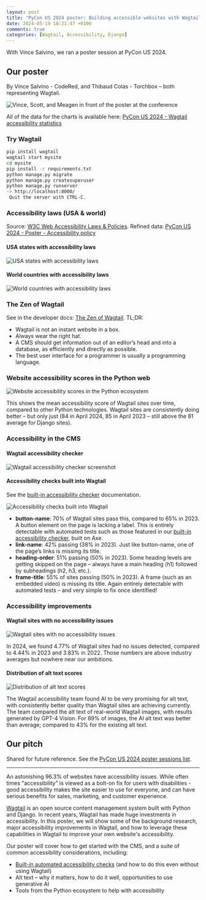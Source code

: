 ```yaml
---
layout: post
title: "PyCon US 2024 poster: Building accessible websites with Wagtail and Django"
date: 2024-05-19 18:21:47 +0100
comments: true
categories: [Wagtail, Accessibility, Django]
---
```


With Vince Salvino, we ran a poster session at PyCon US 2024.

<!-- more -->

## Our poster

By Vince Salvino - CodeRed, and Thibaud Colas - Torchbox – both representing Wagtail.

![Vince, Scott, and Meagen in front of the poster at the conference](/images/blog/pycon-us-2024-poster-accessible-websites/vince_scott_meagen_in_front_of_the_poster.webp)

All of the data for the charts is available here: [PyCon US 2024 - Wagtail accessibility statistics](https://docs.google.com/spreadsheets/d/1RajyVWKlCFlcZg_kYSLNhE8I26hE7ZWRfhga_QvZC4Y/edit?usp=sharing)

### Try Wagtail

```bash
pip install wagtail
wagtail start mysite
cd mysite
pip install -r requirements.txt
python manage.py migrate
python manage.py createsuperuser
python manage.py runserver
-> http://localhost:8000/
 Quit the server with CTRL-C.
```

### Accessibility laws (USA & world)

Source: [W3C Web Accessibility Laws & Policies](https://www.w3.org/WAI/policies/). Refined data: [PyCon US 2024 - Poster - Accessibility policy](https://docs.google.com/spreadsheets/d/1RajyVWKlCFlcZg_kYSLNhE8I26hE7ZWRfhga_QvZC4Y/edit?gid=1304246423#gid=1304246423)

#### USA states with accessibility laws

![USA states with accessibility laws](/images/blog/pycon-us-2024-poster-accessible-websites/USA%20states%20with%20accessibility%20laws.png)

#### World countries with accessibility laws

![World countries with accessibility laws](/images/blog/pycon-us-2024-poster-accessible-websites/World%20countries%20with%20accessibility%20laws.png)

### The Zen of Wagtail

See in the developer docs: [The Zen of Wagtail](https://docs.wagtail.org/en/stable/getting_started/the_zen_of_wagtail.html). TL;DR:

- Wagtail is not an instant website in a box.
- Always wear the right hat.
- A CMS should get information out of an editor’s head and into a database, as efficiently and directly as possible.
- The best user interface for a programmer is usually a programming language.

### Website accessibility scores in the Python web

![Website accessibility scores in the Python ecosystem](/images/blog/pycon-us-2024-poster-accessible-websites/Website%20accessibility%20scores%20in%20the%20Python%20ecosystem.png)

This shows the mean accessibility score of Wagtail sites over time, compared to other Python technologies. Wagtail sites are consistently doing better – but only just (84 in April 2024, 85 in April 2023 – still above the 81 average for Django sites).

### Accessibility in the CMS

#### Wagtail accessibility checker

![Wagtail accessibility checker screenshot](/images/blog/pycon-us-2024-poster-accessible-websites/Wagtail%20accessibility%20checker%20screenshot.png)

#### Accessibility checks built into Wagtail

See the [built-in accessibility checker](https://docs.wagtail.org/en/stable/advanced_topics/accessibility_considerations.html#built-in-accessibility-checker) documentation.

![Accessibility checks built into Wagtail](/images/blog/pycon-us-2024-poster-accessible-websites/accessibility-checker-demo.png)

- **button-name**: 70% of Wagtail sites pass this, compared to 65% in 2023. A button element on the page is lacking a label. This is entirely detectable with automated tests such as those featured in our [built-in accessibility checker](https://wagtail.org/blog/introducing-wagtails-new-accessibility-checker/), built on Axe.
- **link-name**: 42% passing (38% in 2023). Just like button-name, one of the page’s links is missing its title.
- **heading-order**: 51% passing (50% in 2023). Some heading levels are getting skipped on the page – always have a main heading (h1) followed by subheadings (h2, h3, etc.).
- **frame-title**: 55% of sites passing (50% in 2023). A frame (such as an embedded video) is missing its title. Again entirely detectable with automated tests – and very simple to fix once identified!

### Accessibility improvements

#### Wagtail sites with no accessibility issues

![Wagtail sites with no accessibility issues](/images/blog/pycon-us-2024-poster-accessible-websites/Wagtail%20sites%20with%20no%20accessibility%20issues.png)

In 2024, we found 4.77% of Wagtail sites had no issues detected, compared to 4.44% in 2023 and 3.83% in 2022. Those numbers are above industry averages but nowhere near our ambitions.

#### Distribution of alt text scores

![Distribution of alt text scores](/images/blog/pycon-us-2024-poster-accessible-websites/Distribution%20of%20alt%20text%20scores.png)

The Wagtail accessibility team found AI to be very promising for alt text, with consistently better quality than Wagtail sites are achieving currently. The team compared the alt text of real-world Wagtail images, with results generated by GPT-4 Vision. For 89% of images, the AI alt text was better than average; compared to 43% for the existing alt text.

## Our pitch

Shared for future reference. See the [PyCon US 2024 poster sessions list](https://us.pycon.org/2024/schedule/posters/list/).

---

An astonishing 96.3% of websites have accessibility issues. While often times "accessibility" is viewed as a bolt-on fix for users with disabilities - good accessibility makes the site easier to use for everyone, and can have serious benefits for sales, marketing, and customer experience.

[Wagtail](https://wagtail.org/) is an open source content management system built with Python and Django. In recent years, Wagtail has made huge investments in accessibility. In this poster, we will show some of the background research, major accessibility improvements in Wagtail, and how to leverage these capabilities in Wagtail to improve your own website's accessibility.

Our poster will cover how to get started with the CMS, and a suite of common accessibility considerations, including:

- [Built-in automated accessibility checks](https://us.pycon.org/2024/schedule/posters/list/) (and how to do this even without using Wagtail)
- Alt text – why it matters, how to do it well, opportunities to use generative AI
- Tools from the Python ecosystem to help with accessibility
